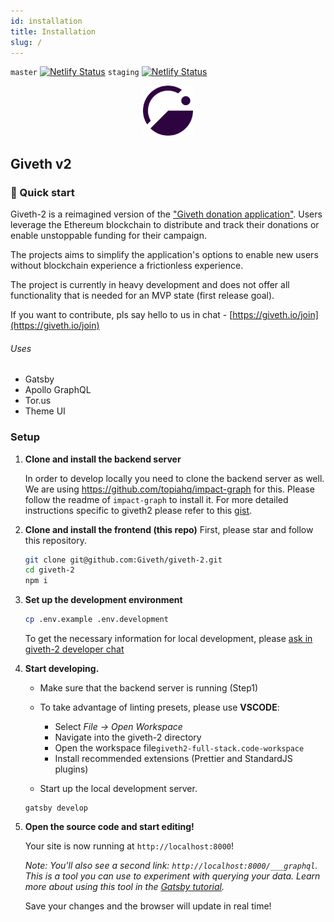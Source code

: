 ```yaml
---
id: installation
title: Installation
slug: /
---
```



`master`
[![Netlify Status](https://api.netlify.com/api/v1/badges/f914ac7e-ce27-4909-bd3e-14d749731a52/deploy-status)](https://app.netlify.com/sites/giveth2/deploys)
`staging`
[![Netlify Status](https://api.netlify.com/api/v1/badges/2f325b5b-e159-443e-bac7-c5e15f3578c0/deploy-status)](https://app.netlify.com/sites/giveth-website-staging/deploys)
<br />
<p align="center"><a href="https://giveth.io"><img alt="Giveth.io" src="https://github.com/Giveth/giveth-design-assets/blob/master/02-logos/Giveth%20logo/giveth-symbol-logo-purple.png" width="80"/></a></p>


## Giveth v2


### 🚀 Quick start
Giveth-2 is a reimagined version of the ["Giveth donation application"](https://github.com/Giveth/giveth-dapp). Users leverage the Ethereum blockchain to distribute and track their donations or enable unstoppable funding for their campaign.

The projects aims to simplify the application's options to enable new users without blockchain experience a frictionless experience.

The project is currently in heavy development and does not offer all functionality that is needed for an MVP state (first release goal).

If you want to contribute, pls say hello to us in chat -  [https://giveth.io/join](https://giveth.io/join)

###### Uses
- Gatsby
- Apollo GraphQL
- Tor.us
- Theme UI

### Setup

1.  **Clone and install the backend server**

    In order to develop locally you need to clone the backend server as well. We are using https://github.com/topiahq/impact-graph for this. Please follow the readme of `impact-graph` to install it. For more detailed instructions specific to giveth2 please refer to this [gist](https://gist.github.com/geleeroyale/6283549c469f2fa89fc059f936c59002).

1.  **Clone and install the frontend (this repo)**
	First, please star and follow this repository.
	```bash
	git clone git@github.com:Giveth/giveth-2.git
	cd giveth-2
	npm i
	```
    
1.  **Set up the development environment**
	
	```bash
	cp .env.example .env.development
	```
	To get the necessary information for local development, please [ask in giveth-2 developer chat](https://riot.im/app/#/room/!zFyfjCfKHawjZJcueK:matrix.org?via=matrix.org)

1.  **Start developing.**
	- Make sure that the backend server is running (Step1)
    - To take advantage of linting presets, please use **VSCODE**:
		* Select *File -> Open Workspace*
		* Navigate into the giveth-2 directory
		* Open the workspace file`giveth2-full-stack.code-workspace`
		* Install recommended extensions (Prettier and StandardJS plugins)

	- Start up the local development server.

    ```shell
    gatsby develop
    ```

1.  **Open the source code and start editing!**

    Your site is now running at `http://localhost:8000`!

    _Note: You'll also see a second link: _`http://localhost:8000/___graphql`_. This is a tool you can use to experiment with querying your data. Learn more about using this tool in the [Gatsby tutorial](https://www.gatsbyjs.org/tutorial/part-five/#introducing-graphiql)._
    
    Save your changes and the browser will update in real time!
